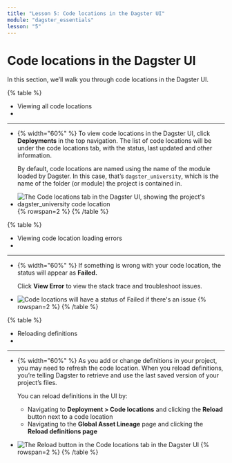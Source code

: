 ```yaml
---
title: "Lesson 5: Code locations in the Dagster UI"
module: "dagster_essentials"
lesson: "5"
---
```


# Code locations in the Dagster UI

In this section, we’ll walk you through code locations in the Dagster UI.

{% table %}
* Viewing all code locations 
*
---
* {% width="60%" %}
    To view code locations in the Dagster UI, click **Deployments** in the top navigation. The list of code locations will be under the code locations tab, with the status, last updated and other information. 

    By default, code locations are named using the name of the module loaded by Dagster. In this case, that’s `dagster_university`, which is the name of the folder (or module) the project is contained in.

* ![The Code locations tab in the Dagster UI, showing the project's dagster_university code location](/images/dagster-essentials/lesson-5/code-locations-ui.png) {% rowspan=2 %}
{% /table %}

{% table %}
* Viewing code location loading errors 
*
---
* {% width="60%" %}
    If something is wrong with your code location, the status will appear as **Failed.** 

    Click **View Error** to view the stack trace and troubleshoot issues.

* ![Code locations will have a status of Failed if there's an issue](/images/dagster-essentials/lesson-5/code-location-error-ui.png) {% rowspan=2 %}
{% /table %}

{% table %}
* Reloading definitions 
*
---
* {% width="60%" %}
    As you add or change definitions in your project, you may need to refresh the code location. When you reload definitions, you’re telling Dagster to retrieve and use the last saved version of your project’s files.

    You can reload definitions in the UI by:

    - Navigating to **Deployment > Code locations** and clicking the **Reload** button next to a code location
    - Navigating to the **Global Asset Lineage** page and clicking the **Reload definitions page**

* ![The Reload button in the Code locations tab in the Dagster UI](/images/dagster-essentials/lesson-5/code-locations-reload.png) {% rowspan=2 %}
{% /table %}